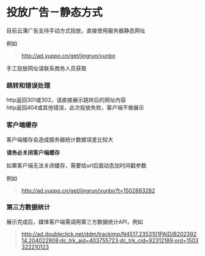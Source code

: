# 投放广告－静态方式

目前云蒲广告支持手动方式投放，直接使用服务器静态网址

例如
> http://ad.yuppo.cn/get/jingrun/yunbo

手工投放网址请联系商务人员获取

### 跳转和错误处理

http返回301或302，请直接展示跳转后的网址内容  
http返回404或其他错误，此次投放失败，客户端不做展示

### 客户端缓存

客户端缓存会造成服务器统计数据误差比较大

**请务必关闭客户端缓存**

如果客户端无法关闭缓存，需要给url后面动态加时间戳参数

例如
> http://ad.yuppo.cn/get/jingrun/yunbo?t=1502883282

### 第三方数据统计

展示完成后，媒体客户端需调用第三方数据统计API，例如
> http://ad.doubleclick.net/ddm/trackimp/N4517.2353101PAID/B20239214.204022908;dc_trk_aid=403755723;dc_trk_cid=92312189;ord=1503322210123



